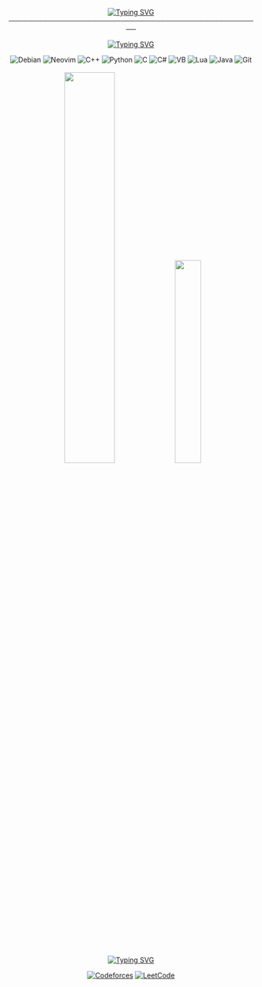 <div align="center"> 

[![Typing SVG](https://readme-typing-svg.demolab.com?font=Fira+Code&weight=500&duration=1000&pause=400&color=FFFFFF&center=true&multiline=true&width=570&height=85&lines=Deniz+Isikli;Technical+University+of+Denmark;Bachelor+of+Engineering+in+Software+Technology)](https://git.io/typing-svg)  
────────────────────────────────────────────────────

[![Typing SVG](https://readme-typing-svg.demolab.com?font=Fira+Code&weight=500&duration=1000&pause=9999999&color=FFFFFF&center=true&multiline=true&width=250&height=40&lines=Portfolio)](https://denizisikli.netlify.app)

</div>

<div align="center">
     <img src="https://img.shields.io/badge/Debian-A81D33?style=for-the-badge&logo=debian&logoColor=white" alt="Debian">
     <img src="https://img.shields.io/badge/Neovim-57A143?style=for-the-badge&logo=neovim&logoColor=white" alt="Neovim">
     <img src="https://img.shields.io/badge/c++-%2300599C.svg?style=for-the-badge&logo=c%2B%2B&logoColor=white" alt="C++">
     <img src="https://img.shields.io/badge/python-3670A0?style=for-the-badge&logo=python&logoColor=ffdd54" alt="Python">
     <img src="https://img.shields.io/badge/c-%2300599C.svg?style=for-the-badge&logo=c&logoColor=white" alt="C">
     <img src="https://img.shields.io/badge/c%23-%23239120.svg?style=for-the-badge&logo=csharp&logoColor=white" alt="C#">
     <img src="https://img.shields.io/badge/vb-%235C2D91.svg?style=for-the-badge&logo=visualstudio&logoColor=white" alt="VB">
     <img src="https://img.shields.io/badge/lua-%232C2D72.svg?style=for-the-badge&logo=lua&logoColor=white" alt="Lua">
     <img src="https://img.shields.io/badge/java-%23ED8B00.svg?style=for-the-badge&logo=openjdk&logoColor=white" alt="Java">
     <img src="https://img.shields.io/badge/Git-F05032?style=for-the-badge&logo=git&logoColor=white" alt="Git"><br/><br/>
</div>

<div align="center">
     <img width="45%" height="auto" src="https://github-readme-streak-stats.herokuapp.com/?user=DenizIsikli&theme=gruvbox&hide_border=false">
     <img width="32.4%" height="auto" src="https://github-readme-stats.vercel.app/api/top-langs/?username=DenizIsikli&theme=gruvbox&hide_border=false&include_all_commits=true&count_private=true&layout=compact&hide=tex,html,css">
</div>
<br>
<div align="center">
     
[![Typing SVG](https://readme-typing-svg.demolab.com?font=Fira+Code&weight=500&duration=1000&pause=9999999&color=FFFFFF&center=true&multiline=true&width=570&height=40&lines=Coding+Profiles)](https://git.io/typing-svg)

[![Codeforces](https://img.shields.io/badge/Codeforces-1F8ACB?style=for-the-badge&logo=codeforces&logoColor=white)](https://codeforces.com/profile/Berxwedan)
[![LeetCode](https://img.shields.io/badge/LeetCode-FE9B31?style=for-the-badge&logo=leetcode&logoColor=white)](https://leetcode.com/u/DenizIsikli/)
</div>

